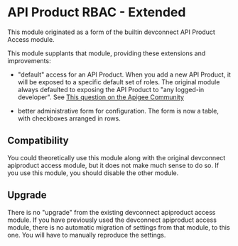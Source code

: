 # API Product RBAC - Extended

This module originated as a form of the builtin devconnect API Product Access module.

This module supplants that module,
providing these extensions and improvements:

* "default" access for an API Product.
  When you add a new API Product, it will be exposed to a specific default set of roles.
  The original module always defaulted to exposing the API Product to "any logged-in developer".
  See [This question on the Apigee Community](https://community.apigee.com/questions/46219/api-product-role-access-default-value.html)

* better administrative form for configuration.
  The form is now a table, with checkboxes arranged in rows.


## Compatibility

You could theoretically use this module along with the original devconnect apiproduct access module, but
it does not make much sense to do so.  If you use this module, you should disable the other module.


## Upgrade

There is no "upgrade" from the existing devconnect apiproduct access
module.  If you have previously used the devconnect apiproduct access
module, there is no automatic migration of settings from that module, to
this one.  You will have to manually reproduce the settings.




